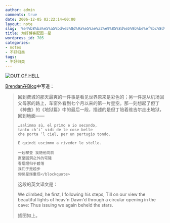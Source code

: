 ```yaml
---
author: admin
comments: true
date: 2006-12-05 02:22:14+00:00
layout: note
slug: '%e4%b8%ba%e5%a5%bd%e5%8d%9a%e5%ae%a2%e9%85%8d%e5%9b%be%ef%bc%8d%e6%98%9f'
title: 为好博客配图－星
wordpress_id: 705
categories:
- notes
- 不好归类
tags:
- 不好归类
---
```


[![OUT OF HELL](http://static.flickr.com/114/314513466_b40a7bf846_m.jpg)](http://www.flickr.com/photo_zoom.gne?id=314513466&size=o)

[Brendan在Blog](http://www.bokane.org/chinese/2006/11/28/xing/)中写道：





<blockquote>回到费城的那天最爽的一件事是看见世界原来是彩色的；另一件是从机场回父母家的路上，车窗外看到七个月以来的第一片星空。那一刻想起了但丁《神曲》的《地狱篇》中的最后一段，描述的是但丁陪着维吉尔走出地狱，回到地面——

    …salimmo sù, el primo e io secondo,
    tanto ch’i’ vidi de le cose belle
    che porta ‘l ciel, per un pertugio tondo.

    E quindi uscimmo a riveder le stelle.

    一起攀登 我随他向前
    直至圆洞之外的穹隆
    看熠煜归于碧落
    我们于是趋步
    仰见星辉重现</blockquote>





这段的英文译文是：

We climbed, he first, I following his steps,
Till on our view the beautiful lights of heav'n
Dawn'd through a circular opening in the cave:
Thus issuing we again beheld the stars.

插图如上。
